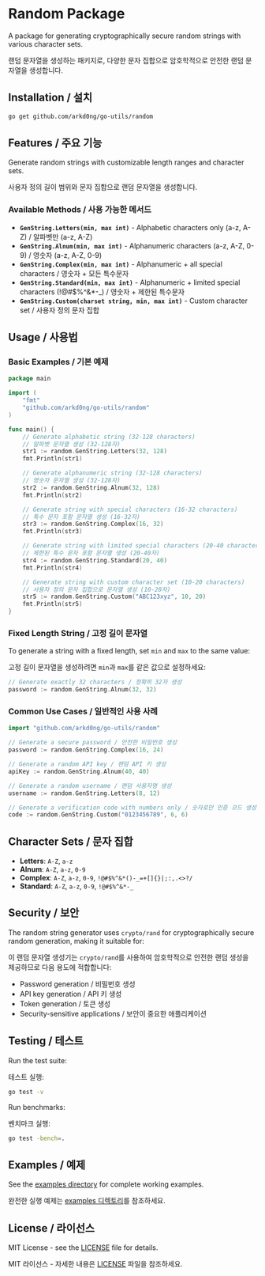 # Random Package

A package for generating cryptographically secure random strings with various character sets.

랜덤 문자열을 생성하는 패키지로, 다양한 문자 집합으로 암호학적으로 안전한 랜덤 문자열을 생성합니다.

## Installation / 설치

```bash
go get github.com/arkd0ng/go-utils/random
```

## Features / 주요 기능

Generate random strings with customizable length ranges and character sets.

사용자 정의 길이 범위와 문자 집합으로 랜덤 문자열을 생성합니다.

### Available Methods / 사용 가능한 메서드

- **`GenString.Letters(min, max int)`** - Alphabetic characters only (a-z, A-Z) / 알파벳만 (a-z, A-Z)
- **`GenString.Alnum(min, max int)`** - Alphanumeric characters (a-z, A-Z, 0-9) / 영숫자 (a-z, A-Z, 0-9)
- **`GenString.Complex(min, max int)`** - Alphanumeric + all special characters / 영숫자 + 모든 특수문자
- **`GenString.Standard(min, max int)`** - Alphanumeric + limited special characters (!@#$%^&*-_) / 영숫자 + 제한된 특수문자
- **`GenString.Custom(charset string, min, max int)`** - Custom character set / 사용자 정의 문자 집합

## Usage / 사용법

### Basic Examples / 기본 예제

```go
package main

import (
    "fmt"
    "github.com/arkd0ng/go-utils/random"
)

func main() {
    // Generate alphabetic string (32-128 characters)
    // 알파벳 문자열 생성 (32-128자)
    str1 := random.GenString.Letters(32, 128)
    fmt.Println(str1)

    // Generate alphanumeric string (32-128 characters)
    // 영숫자 문자열 생성 (32-128자)
    str2 := random.GenString.Alnum(32, 128)
    fmt.Println(str2)

    // Generate string with special characters (16-32 characters)
    // 특수 문자 포함 문자열 생성 (16-32자)
    str3 := random.GenString.Complex(16, 32)
    fmt.Println(str3)

    // Generate string with limited special characters (20-40 characters)
    // 제한된 특수 문자 포함 문자열 생성 (20-40자)
    str4 := random.GenString.Standard(20, 40)
    fmt.Println(str4)

    // Generate string with custom character set (10-20 characters)
    // 사용자 정의 문자 집합으로 문자열 생성 (10-20자)
    str5 := random.GenString.Custom("ABC123xyz", 10, 20)
    fmt.Println(str5)
}
```

### Fixed Length String / 고정 길이 문자열

To generate a string with a fixed length, set `min` and `max` to the same value:

고정 길이 문자열을 생성하려면 `min`과 `max`를 같은 값으로 설정하세요:

```go
// Generate exactly 32 characters / 정확히 32자 생성
password := random.GenString.Alnum(32, 32)
```

### Common Use Cases / 일반적인 사용 사례

```go
import "github.com/arkd0ng/go-utils/random"

// Generate a secure password / 안전한 비밀번호 생성
password := random.GenString.Complex(16, 24)

// Generate a random API key / 랜덤 API 키 생성
apiKey := random.GenString.Alnum(40, 40)

// Generate a random username / 랜덤 사용자명 생성
username := random.GenString.Letters(8, 12)

// Generate a verification code with numbers only / 숫자로만 인증 코드 생성
code := random.GenString.Custom("0123456789", 6, 6)
```

## Character Sets / 문자 집합

- **Letters**: `A-Z`, `a-z`
- **Alnum**: `A-Z`, `a-z`, `0-9`
- **Complex**: `A-Z`, `a-z`, `0-9`, `!@#$%^&*()-_=+[]{}|;:,.<>?/`
- **Standard**: `A-Z`, `a-z`, `0-9`, `!@#$%^&*-_`

## Security / 보안

The random string generator uses `crypto/rand` for cryptographically secure random generation, making it suitable for:

이 랜덤 문자열 생성기는 `crypto/rand`를 사용하여 암호학적으로 안전한 랜덤 생성을 제공하므로 다음 용도에 적합합니다:

- Password generation / 비밀번호 생성
- API key generation / API 키 생성
- Token generation / 토큰 생성
- Security-sensitive applications / 보안이 중요한 애플리케이션

## Testing / 테스트

Run the test suite:

테스트 실행:

```bash
go test -v
```

Run benchmarks:

벤치마크 실행:

```bash
go test -bench=.
```

## Examples / 예제

See the [examples directory](../examples/random_string/) for complete working examples.

완전한 실행 예제는 [examples 디렉토리](../examples/random_string/)를 참조하세요.

## License / 라이선스

MIT License - see the [LICENSE](../LICENSE) file for details.

MIT 라이선스 - 자세한 내용은 [LICENSE](../LICENSE) 파일을 참조하세요.
